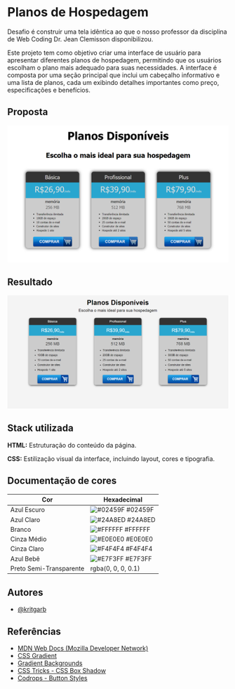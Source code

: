 
# Planos de Hospedagem

Desafio é construir uma tela idêntica ao que o nosso professor da disciplina de Web Coding Dr. Jean Clemisson disponibilizou. 

Este projeto tem como objetivo criar uma interface de usuário para apresentar diferentes planos de hospedagem, permitindo que os usuários escolham o plano mais adequado para suas necessidades. A interface é composta por uma seção principal que inclui um cabeçalho informativo e uma lista de planos, cada um exibindo detalhes importantes como preço, especificações e benefícios.


## Proposta

![App Screenshot](https://github.com/kritgarb/Web-Coding-Atividades/blob/main/src/img/25.05.PNG?raw=true)

## Resultado

![App Screenshot](https://github.com/kritgarb/Web-Coding-Atividades/blob/main/src/img/result?raw=true)

## Stack utilizada

**HTML:** Estruturação do conteúdo da página.

**CSS:** Estilização visual da interface, incluindo layout, cores e tipografia.

## Documentação de cores

| Cor               | Hexadecimal                                                |
| ----------------- | ---------------------------------------------------------------- |
| Azul Escuro       | ![#02459F](https://via.placeholder.com/10/02459F?text=+) #02459F |
| Azul Claro      | ![#24A8ED](https://via.placeholder.com/10/24A8ED?text=+) #24A8ED |
| Branco      | ![#FFFFFF](https://via.placeholder.com/10/FFFFFF?text=+) #FFFFFF |
| Cinza Médio      | ![#E0E0E0](https://via.placeholder.com/10/E0E0E0?text=+) #E0E0E0 |
|  Cinza Claro     | ![#F4F4F4](https://via.placeholder.com/10/F4F4F4?text=+) #F4F4F4 |
| Azul Bebê       | ![#E7F3FF](https://via.placeholder.com/10/E7F3FF?text=+) #E7F3FF |
| Preto Semi-Transparente      | rgba(0, 0, 0, 0.1) |

## Autores

- [@kritgarb](https://www.github.com/kritgarb)


## Referências
 - [MDN Web Docs (Mozilla Developer Network)](https://developer.mozilla.org/pt-BR/docs/Web/CSS)
 - [CSS Gradient](https://cssgradient.io/)
 - [Gradient Backgrounds](https://webgradients.com/)
 - [CSS Tricks - CSS Box Shadow](https://css-tricks.com/almanac/properties/b/box-shadow/)
 - [Codrops - Button Styles](https://bulldogjob.com/news/449-how-to-write-a-good-readme-for-your-github-project)

